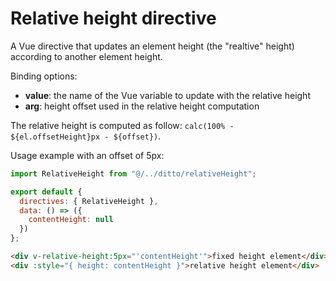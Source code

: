# Relative height directive

A Vue directive that updates an element height (the "realtive" height) according to another element height.

Binding options:

- **value**: the name of the Vue variable to update with the relative height
- **arg**: height offset used in the relative height computation

The relative height is computed as follow: `calc(100% - ${el.offsetHeight}px - ${offset})`.

Usage example with an offset of 5px:

```js
import RelativeHeight from "@/../ditto/relativeHeight";

export default {
  directives: { RelativeHeight },
  data: () => ({
    contentHeight: null
  })
};
```

```html
<div v-relative-height:5px="'contentHeight'">fixed height element</div>
<div :style="{ height: contentHeight }">relative height element</div>
```
